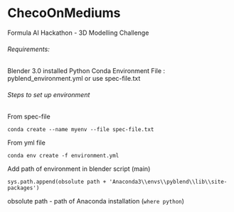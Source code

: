 # ChecoOnMediums
Formula AI Hackathon - 3D Modelling Challenge

###### Requirements:
Blender 3.0 installed
Python Conda Environment File : pyblend_environment.yml or use spec-file.txt

###### Steps to set up environment
From spec-file
```
conda create --name myenv --file spec-file.txt
```
From yml file
```
conda env create -f environment.yml
```

Add path of environment in blender script (main)
```
sys.path.append(obsolute path + 'Anaconda3\\envs\\pyblend\\lib\\site-packages')
```
obsolute path - path of Anaconda installation (``` where python ```)

